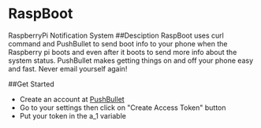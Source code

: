 # RaspBoot
RaspberryPi Notification System
##Desciption
RaspBoot uses curl command and PushBullet to send boot info to your phone when the Raspberry pi boots and even after it boots to send more info about the system status. PushBullet makes getting things on and off your phone easy and fast. Never email yourself again!

##Get Started
* Create an account at [PushBullet](https://www.pushbullet.com/)
* Go to your settings then click on "Create Access Token" button
* Put your token in the a_1 variable
